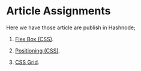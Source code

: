 # Article Assignments

Here we have those article are publish in Hashnode;

1. [Flex Box (CSS)](https://debangshu.hashnode.dev/css-flex-box).

2. [Positioning (CSS)](https://debangshu.hashnode.dev/css-position).

3. [CSS Grid](https://debangshu.hashnode.dev/css-grid).

